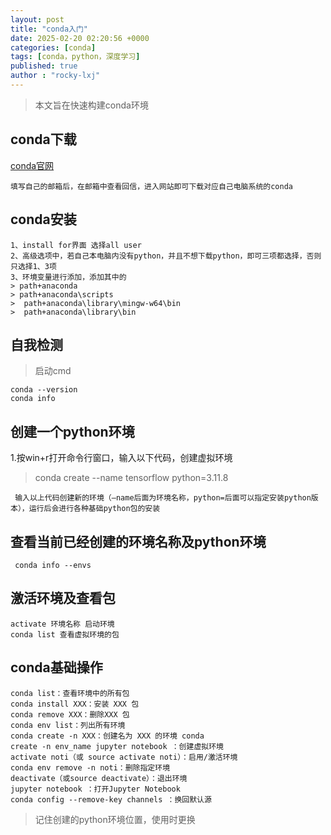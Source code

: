 ```yaml
---
layout: post
title: "conda入门"
date: 2025-02-20 02:20:56 +0000
categories: [conda]
tags: [conda，python，深度学习]
published: true
author : "rocky-lxj"
---
```

> 本文旨在快速构建conda环境

## conda下载
[conda官网]('https://www.anaconda.com/download')
```
填写自己的邮箱后，在邮箱中查看回信，进入网站即可下载对应自己电脑系统的conda
```

## conda安装
```
1、install for界面 选择all user
2、高级选项中，若自己本电脑内没有python，并且不想下载python，即可三项都选择，否则只选择1、3项
3、环境变量进行添加，添加其中的
> path+anaconda
> path+anaconda\scripts
>  path+anaconda\library\mingw-w64\bin
>  path+anaconda\library\bin
```

## 自我检测
> 启动cmd
```
conda --version
conda info
```

## 创建一个python环境
1.按win+r打开命令行窗口，输入以下代码，创建虚拟环境

> conda create --name tensorflow python=3.11.8
```
 输入以上代码创建新的环境（—name后面为环境名称，python=后面可以指定安装python版本），运行后会进行各种基础python包的安装
```

## 查看当前已经创建的环境名称及python环境
```
 conda info --envs
```

## 激活环境及查看包
```
activate 环境名称 启动环境
conda list 查看虚拟环境的包
```

## conda基础操作
```
conda list：查看环境中的所有包
conda install XXX：安装 XXX 包
conda remove XXX：删除XXX 包
conda env list：列出所有环境
conda create -n XXX：创建名为 XXX 的环境 conda
create -n env_name jupyter notebook ：创建虚拟环境
activate noti（或 source activate noti）：启用/激活环境
conda env remove -n noti：删除指定环境
deactivate（或source deactivate）：退出环境
jupyter notebook ：打开Jupyter Notebook
conda config --remove-key channels ：换回默认源  
```

> 记住创建的python环境位置，使用时更换
